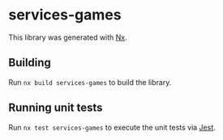 # services-games

This library was generated with [Nx](https://nx.dev).

## Building

Run `nx build services-games` to build the library.

## Running unit tests

Run `nx test services-games` to execute the unit tests via [Jest](https://jestjs.io).
